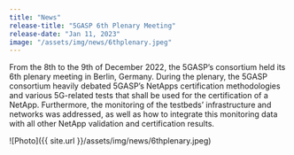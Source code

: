 ```yaml
---
title: "News"
release-title: "5GASP 6th Plenary Meeting"
release-date: "Jan 11, 2023"
image: "/assets/img/news/6thplenary.jpeg"
---
```


From the 8th to the 9th of December 2022, the 5GASP’s consortium held its 6th plenary meeting in Berlin, Germany. During the plenary, the 5GASP consortium heavily debated 5GASP’s NetApps certification methodologies and various 5G-related tests that shall be used for the certification of a NetApp. Furthermore, the monitoring of the testbeds’ infrastructure and networks was addressed, as well as how to integrate this monitoring data with all other NetApp validation and certification results.


![Photo]({{ site.url }}/assets/img/news/6thplenary.jpeg)